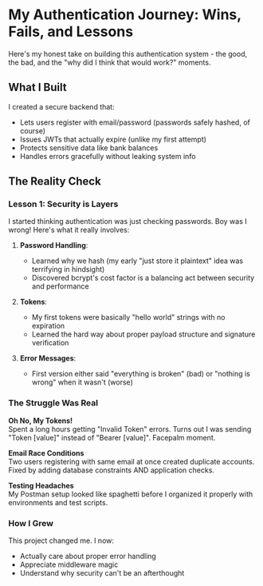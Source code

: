 # My Authentication Journey: Wins, Fails, and Lessons
Here's my honest take on building this authentication system - the good, the bad, and the "why did I think that would work?" moments.

## What I Built

I created a secure backend that:

- Lets users register with email/password (passwords safely hashed, of course)
- Issues JWTs that actually expire (unlike my first attempt)
- Protects sensitive data like bank balances
- Handles errors gracefully without leaking system info

## The Reality Check

### Lesson 1: Security is Layers

I started thinking authentication was just checking passwords. Boy was I wrong! Here's what it really involves:

1. **Password Handling**:
   - Learned why we hash (my early "just store it plaintext" idea was terrifying in hindsight)
   - Discovered bcrypt's cost factor is a balancing act between security and performance

2. **Tokens**:
   - My first tokens were basically "hello world" strings with no expiration
   - Learned the hard way about proper payload structure and signature verification

3. **Error Messages**:
   - First version either said "everything is broken" (bad) or "nothing is wrong" when it wasn't (worse)

### The Struggle Was Real

**Oh No, My Tokens!**  
Spent a long hours getting "Invalid Token" errors. Turns out I was sending "Token [value]" instead of "Bearer [value]". Facepalm moment.

**Email Race Conditions**   
Two users registering with same email at once created duplicate accounts. Fixed by adding database constraints AND application checks.

**Testing Headaches**  
My Postman setup looked like spaghetti before I organized it properly with environments and test scripts.

### How I Grew

This project changed me. I now:

- Actually care about proper error handling
- Appreciate middleware magic
- Understand why security can't be an afterthought


